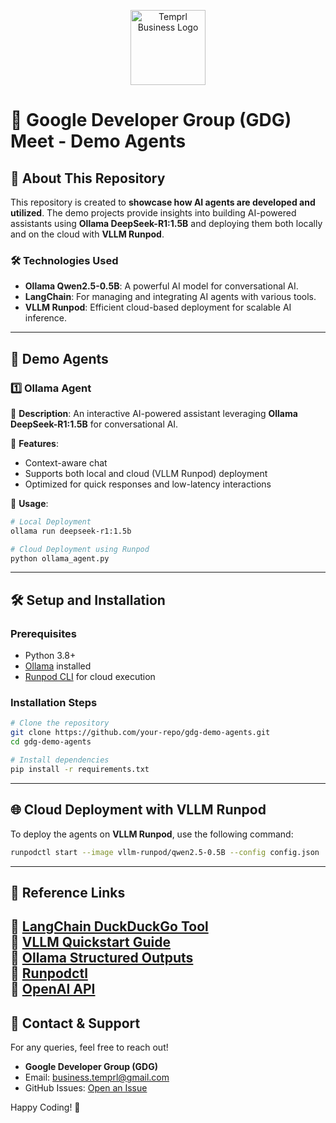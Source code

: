 <p align="center">
  <img src="https://business.temprl.pro/_next/image?url=%2F_next%2Fstatic%2Fmedia%2Flogo_with_pro.20f29042.png&w=384&q=75" alt="Temprl Business Logo" height="120">
</p>

# 🚀 Google Developer Group (GDG) Meet - Demo Agents

## 🎯 About This Repository
This repository is created to **showcase how AI agents are developed and utilized**. The demo projects provide insights into building AI-powered assistants using **Ollama DeepSeek-R1:1.5B** and deploying them both locally and on the cloud with **VLLM Runpod**. 

### 🛠️ Technologies Used
- **Ollama Qwen2.5-0.5B**: A powerful AI model for conversational AI.
- **LangChain**: For managing and integrating AI agents with various tools.
- **VLLM Runpod**: Efficient cloud-based deployment for scalable AI inference.

---

## 📌 Demo Agents

### 1️⃣ Ollama Agent
🔹 **Description**: An interactive AI-powered assistant leveraging **Ollama DeepSeek-R1:1.5B** for conversational AI.

🔹 **Features**:
- Context-aware chat
- Supports both local and cloud (VLLM Runpod) deployment
- Optimized for quick responses and low-latency interactions

🔹 **Usage**:
```bash
# Local Deployment
ollama run deepseek-r1:1.5b

# Cloud Deployment using Runpod
python ollama_agent.py
```

---

## 🛠️ Setup and Installation
### Prerequisites
- Python 3.8+
- [Ollama](https://ollama.ai/) installed
- [Runpod CLI](https://runpod.io/) for cloud execution

### Installation Steps
```bash
# Clone the repository
git clone https://github.com/your-repo/gdg-demo-agents.git
cd gdg-demo-agents

# Install dependencies
pip install -r requirements.txt
```

---

## 🌐 Cloud Deployment with VLLM Runpod
To deploy the agents on **VLLM Runpod**, use the following command:
```bash
runpodctl start --image vllm-runpod/qwen2.5-0.5B --config config.json
```

---

## 🔗 Reference Links
📌 [LangChain DuckDuckGo Tool](https://python.langchain.com/docs/integrations/tools/ddg/)  
📌 [VLLM Quickstart Guide](https://docs.vllm.ai/en/stable/getting_started/quickstart.html)  
📌 [Ollama Structured Outputs](https://ollama.com/blog/structured-outputs)  
📌 [Runpodctl](https://docs.runpod.io/runpodctl/reference/runpodctl_create_pod)  
📌 [OpenAI API](https://platform.openai.com/docs/api-reference/chat/create)  
---

## 📢 Contact & Support
For any queries, feel free to reach out!
- **Google Developer Group (GDG)**
- Email: [business.temprl@gmail.com](mailto:business.temprl@gmail.com)
- GitHub Issues: [Open an Issue](https://github.com/temprlbusiness/GDG_meet)

Happy Coding! 🎉
